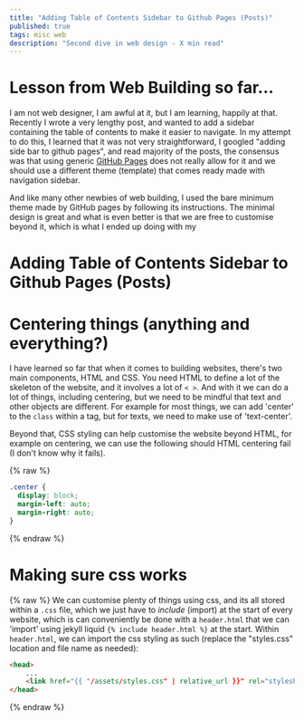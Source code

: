 ```yaml
---
title: "Adding Table of Contents Sidebar to Github Pages (Posts)"
published: true
tags: misc web
description: "Second dive in web design - X min read"
---
```

# Lesson from Web Building so far...
I am not web designer, I am awful at it, but I am learning, happily at that. Recently I wrote a very lengthy post, and wanted to add a sidebar containing the table of contents to make it easier to navigate. In my attempt to do this, I learned that it was not very straightforward, I googled "adding side bar to github pages", and read majority of the posts, the consensus was that using generic [GitHub Pages](https://pages.github.com) does not really allow for it and we should use a different theme (template) that comes ready made with navigation sidebar.

And like many other newbies of web building, I used the bare minimum theme made by GitHub pages by following its instructions. The minimal design is great and what is even better is that we are free to customise beyond it, which is what I ended up doing with my 

# Adding Table of Contents Sidebar to Github Pages (Posts)




# Centering things (anything and everything?)

I have learned so far that when it comes to building websites, there's two main components, HTML and CSS. You need HTML to define a lot of the skeleton of the website, and it involves a lot of `< >`. And with it we can do a lot of things, including centering, but we need to be mindful that text and other objects are different. For example for most things, we can add 'center' to the `class` within a tag, but for texts, we need to make use of 'text-center'.

Beyond that, CSS styling can help customise the website beyond HTML, for example on centering, we can use the following should HTML centering fail (I don't know why it fails). 

{% raw %}
```css
.center {
  display: block;
  margin-left: auto;
  margin-right: auto;
}
``` 
{% endraw %}

# Making sure css works
{% raw %}
We can customise plenty of things using css, and its all stored within a `.css` file, which we just have to _include_ (import) at the start of every website, which is can conveniently be done with a `header.html` that we can 'import' using jekyll liquid `{% include header.html %}` at the start. Within `header.html`, we can import the css styling as such (replace the "styles.css" location and file name as needed):


```html
<head>
    ... 
    <link href="{{ "/assets/styles.css" | relative_url }}" rel="stylesheet" type="text/css">
</head>
```
{% endraw %}


